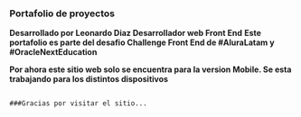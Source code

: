 ### Portafolio de proyectos 

**Desarrollado por Leonardo Diaz Desarrollador web Front End**
**Este portafolio es parte del desafio Challenge Front End de #AluraLatam y #OracleNextEducation**

**Por ahora este sitio web solo se encuentra para la version Mobile. Se esta trabajando para los distintos dispositivos**



```

###Gracias por visitar el sitio...
